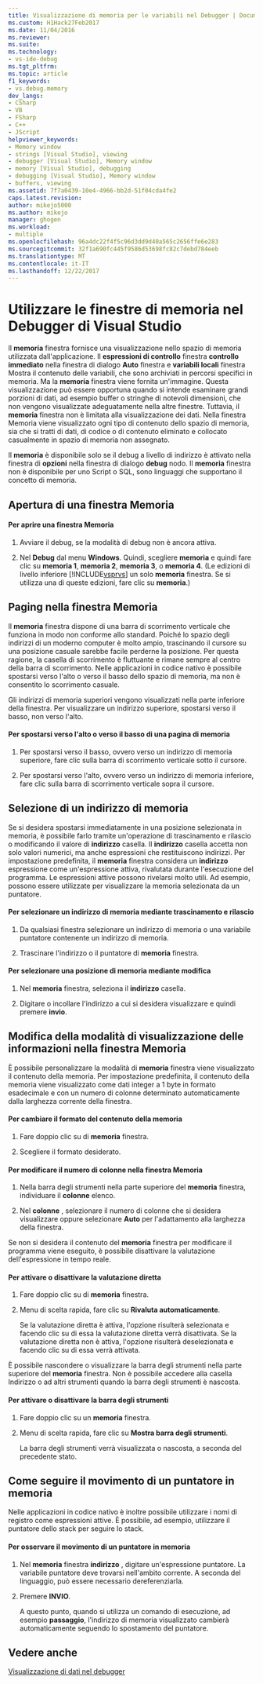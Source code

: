 ```yaml
---
title: Visualizzazione di memoria per le variabili nel Debugger | Documenti Microsoft
ms.custom: H1Hack27Feb2017
ms.date: 11/04/2016
ms.reviewer: 
ms.suite: 
ms.technology:
- vs-ide-debug
ms.tgt_pltfrm: 
ms.topic: article
f1_keywords:
- vs.debug.memory
dev_langs:
- CSharp
- VB
- FSharp
- C++
- JScript
helpviewer_keywords:
- Memory window
- strings [Visual Studio], viewing
- debugger [Visual Studio], Memory window
- memory [Visual Studio], debugging
- debugging [Visual Studio], Memory window
- buffers, viewing
ms.assetid: 7f7a0439-10e4-4966-bb2d-51f04cda4fe2
caps.latest.revision: 
author: mikejo5000
ms.author: mikejo
manager: ghogen
ms.workload:
- multiple
ms.openlocfilehash: 96a4dc22f4f5c96d3dd9d40a565c2656ffe6e283
ms.sourcegitcommit: 32f1a690fc445f9586d53698fc82c7debd784eeb
ms.translationtype: MT
ms.contentlocale: it-IT
ms.lasthandoff: 12/22/2017
---
```

# <a name="use-the-memory-windows-in-the-visual-studio-debugger"></a>Utilizzare le finestre di memoria nel Debugger di Visual Studio
Il **memoria** finestra fornisce una visualizzazione nello spazio di memoria utilizzata dall'applicazione. Il **espressioni di controllo** finestra **controllo immediato** nella finestra di dialogo **Auto** finestra e **variabili locali** finestra Mostra il contenuto delle variabili, che sono archiviati in percorsi specifici in memoria. Ma la **memoria** finestra viene fornita un'immagine. Questa visualizzazione può essere opportuna quando si intende esaminare grandi porzioni di dati, ad esempio buffer o stringhe di notevoli dimensioni, che non vengono visualizzate adeguatamente nella altre finestre. Tuttavia, il **memoria** finestra non è limitata alla visualizzazione dei dati. Nella finestra Memoria viene visualizzato ogni tipo di contenuto dello spazio di memoria, sia che si tratti di dati, di codice o di contenuto eliminato e collocato casualmente in spazio di memoria non assegnato.  
  
 Il **memoria** è disponibile solo se il debug a livello di indirizzo è attivato nella finestra di **opzioni** nella finestra di dialogo **debug** nodo. Il **memoria** finestra non è disponibile per uno Script o SQL, sono linguaggi che supportano il concetto di memoria.  
  
## <a name="opening-a-memory-window"></a>Apertura di una finestra Memoria  
  
#### <a name="to-open-a-memory-window"></a>Per aprire una finestra Memoria  
  
1.  Avviare il debug, se la modalità di debug non è ancora attiva.  
  
2.  Nel **Debug** dal menu **Windows**. Quindi, scegliere **memoria** e quindi fare clic su **memoria 1**, **memoria 2**, **memoria 3**, o **memoria 4**. (Le edizioni di livello inferiore [!INCLUDE[vsprvs](../code-quality/includes/vsprvs_md.md)] un solo **memoria** finestra. Se si utilizza una di queste edizioni, fare clic su **memoria**.)  
  
## <a name="paging-in-the-memory-window"></a>Paging nella finestra Memoria  
 Il **memoria** finestra dispone di una barra di scorrimento verticale che funziona in modo non conforme allo standard. Poiché lo spazio degli indirizzi di un moderno computer è molto ampio, trascinando il cursore su una posizione casuale sarebbe facile perderne la posizione. Per questa ragione, la casella di scorrimento è fluttuante e rimane sempre al centro della barra di scorrimento. Nelle applicazioni in codice nativo è possibile spostarsi verso l'alto o verso il basso dello spazio di memoria, ma non è consentito lo scorrimento casuale.  
  
 Gli indirizzi di memoria superiori vengono visualizzati nella parte inferiore della finestra. Per visualizzare un indirizzo superiore, spostarsi verso il basso, non verso l'alto.  
  
#### <a name="to-page-up-or-down-in-memory"></a>Per spostarsi verso l'alto o verso il basso di una pagina di memoria  
  
1.  Per spostarsi verso il basso, ovvero verso un indirizzo di memoria superiore, fare clic sulla barra di scorrimento verticale sotto il cursore.  
  
2.  Per spostarsi verso l'alto, ovvero verso un indirizzo di memoria inferiore, fare clic sulla barra di scorrimento verticale sopra il cursore.  
  
## <a name="selecting-a-memory-location"></a>Selezione di un indirizzo di memoria  
 Se si desidera spostarsi immediatamente in una posizione selezionata in memoria, è possibile farlo tramite un'operazione di trascinamento e rilascio o modificando il valore di **indirizzo** casella. Il **indirizzo** casella accetta non solo valori numerici, ma anche espressioni che restituiscono indirizzi. Per impostazione predefinita, il **memoria** finestra considera un **indirizzo** espressione come un'espressione attiva, rivalutata durante l'esecuzione del programma. Le espressioni attive possono rivelarsi molto utili. Ad esempio, possono essere utilizzate per visualizzare la memoria selezionata da un puntatore.  
  
#### <a name="to-select-a-memory-location-by-dragging-and-dropping"></a>Per selezionare un indirizzo di memoria mediante trascinamento e rilascio  
  
1.  Da qualsiasi finestra selezionare un indirizzo di memoria o una variabile puntatore contenente un indirizzo di memoria.  
  
2.  Trascinare l'indirizzo o il puntatore di **memoria** finestra.  
  
#### <a name="to-select-a-memory-location-by-editing"></a>Per selezionare una posizione di memoria mediante modifica  
  
1.  Nel **memoria** finestra, seleziona il **indirizzo** casella.  
  
2.  Digitare o incollare l'indirizzo a cui si desidera visualizzare e quindi premere **invio**.  
  
## <a name="changing-the-way-the-memory-window-displays-information"></a>Modifica della modalità di visualizzazione delle informazioni nella finestra Memoria  
 È possibile personalizzare la modalità di **memoria** finestra viene visualizzato il contenuto della memoria. Per impostazione predefinita, il contenuto della memoria viene visualizzato come dati integer a 1 byte in formato esadecimale e con un numero di colonne determinato automaticamente dalla larghezza corrente della finestra.  
  
#### <a name="to-change-the-format-of-the-memory-contents"></a>Per cambiare il formato del contenuto della memoria  
  
1.  Fare doppio clic su di **memoria** finestra.  
  
2.  Scegliere il formato desiderato.  
  
#### <a name="to-change-the-number-of-columns-in-the-memory-window"></a>Per modificare il numero di colonne nella finestra Memoria  
  
1.  Nella barra degli strumenti nella parte superiore del **memoria** finestra, individuare il **colonne** elenco.  
  
2.  Nel **colonne** , selezionare il numero di colonne che si desidera visualizzare oppure selezionare **Auto** per l'adattamento alla larghezza della finestra.  
  
 Se non si desidera il contenuto del **memoria** finestra per modificare il programma viene eseguito, è possibile disattivare la valutazione dell'espressione in tempo reale.  
  
#### <a name="to-toggle-live-evaluation"></a>Per attivare o disattivare la valutazione diretta  
  
1.  Fare doppio clic su di **memoria** finestra.  
  
2.  Menu di scelta rapida, fare clic su **Rivaluta automaticamente**.  
  
     Se la valutazione diretta è attiva, l'opzione risulterà selezionata e facendo clic su di essa la valutazione diretta verrà disattivata. Se la valutazione diretta non è attiva, l'opzione risulterà deselezionata e facendo clic su di essa verrà attivata.  
  
 È possibile nascondere o visualizzare la barra degli strumenti nella parte superiore del **memoria** finestra. Non è possibile accedere alla casella Indirizzo o ad altri strumenti quando la barra degli strumenti è nascosta.  
  
#### <a name="to-toggle-the-toolbar"></a>Per attivare o disattivare la barra degli strumenti  
  
1.  Fare doppio clic su un **memoria** finestra.  
  
2.  Menu di scelta rapida, fare clic su **Mostra barra degli strumenti**.  
  
     La barra degli strumenti verrà visualizzata o nascosta, a seconda del precedente stato.  
  
## <a name="following-a-pointer-through-memory"></a>Come seguire il movimento di un puntatore in memoria  
 Nelle applicazioni in codice nativo è inoltre possibile utilizzare i nomi di registro come espressioni attive. È possibile, ad esempio, utilizzare il puntatore dello stack per seguire lo stack.  
  
#### <a name="to-follow-a-pointer-through-memory"></a>Per osservare il movimento di un puntatore in memoria  
  
1.  Nel **memoria** finestra **indirizzo** , digitare un'espressione puntatore. La variabile puntatore deve trovarsi nell'ambito corrente. A seconda del linguaggio, può essere necessario dereferenziarla.  
  
2.  Premere **INVIO**.  
  
     A questo punto, quando si utilizza un comando di esecuzione, ad esempio **passaggio**, l'indirizzo di memoria visualizzato cambierà automaticamente seguendo lo spostamento del puntatore.  
  
## <a name="see-also"></a>Vedere anche  
 [Visualizzazione di dati nel debugger](../debugger/viewing-data-in-the-debugger.md)